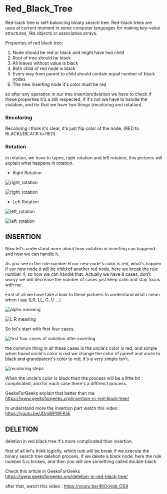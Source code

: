 # Red_Black_Tree

Red-back tree is self-balancing binary search tree. Red-black trees are uses at current moment in some computer languages for making key-value structures, like objects or associative arrays.

Properties of red black tree:

1) Node should be red or black and might have two child
2) Root of tree should be black
3) All leaves without value is black
4) Both child of red node is black
5) Every way from parent to child should contain equal number of black nodes
6) The new inserting node it's color must be red

so after any operation in our tree insertion/deletion we have to check if these properties it's a still respected, if it's not we have to handle the violation, and for that we have two things (recoloring and rotation).

### Recoloring 
Recoloring i think it's clear, it's just flip color of the node, (RED to BLACK)/(BLACK to RED).

### Rotation

in rotation, we have to types, right rotation and left rotation, this pictures will explain what happens in rotation.

- Right Rotation

![right_rotation](https://github.com/skeet1/Red_Black_Tree/blob/main/img/right_rotate.png?raw=true)

![right_rotation](https://github.com/skeet1/Red_Black_Tree/blob/main/img/right_r.gif?raw=true)

- Left Rotation

![left_rotation](https://github.com/skeet1/Red_Black_Tree/blob/main/img/left_rotati.png?raw=true)

![left_rotation](https://github.com/skeet1/Red_Black_Tree/blob/main/img/left_r.gif?raw=true)

## INSERTION

Now let's understand more about how violation in inserting can happend and how we can handle it.

As you see in the rule number 6 our new node's color is red, what's happen if our new node it will be child of another red node, here we break the rule number 4, so how we can handle that.
Actually we have 8 cases, don't woryy we will decrease the number of cases just keep calm and stay focus with me.

First of all we have take a look to these pictuers to understand what i mean when i say (LR, LL, G, U ...)

![alpha meaning](https://github.com/skeet1/Red_Black_Tree/blob/main/img/alpha_meaning.png?raw=true)

![L R meaning](https://github.com/skeet1/Red_Black_Tree/blob/main/img/LR_meaning.png?raw=true)

So let's start with first four cases.

![first four cases of violation after inserting](https://github.com/skeet1/Red_Black_Tree/blob/main/img/first_four_cases.png?raw=true)

the common thing in all these cases is the uncle's color is red, and simple when found uncle's color is red we change the color of parent and uncle to black and grandparent's color to red, it's a very simple isn't.

![recoloring steps](https://github.com/skeet1/Red_Black_Tree/blob/main/img/recoloring_in_first_four_cases.svg?raw=true)

When the uncle's color is black then the process will be a little bit complicated, and for each case there's a diffrenct process.

GeeksForGeeks explain that better than me https://www.geeksforgeeks.org/insertion-in-red-black-tree/

to understand more the insertion part watch this video : https://youtu.be/JDmWPWFKliE

## DELETION

deletion in red black tree it's more complicated than insertion.

first of all let's think logiclly, which rule will be break if we execute the binary search tree deletion process, if we delete a black node, here the rule number 5 is broken, and then you will see something called double-black.

Check this article in GeeksForGeeks https://www.geeksforgeeks.org/deletion-in-red-black-tree/

after that, watch this video : https://youtu.be/4KDovab_OS8

